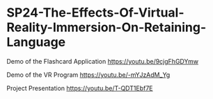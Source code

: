 # SP24-The-Effects-Of-Virtual-Reality-Immersion-On-Retaining-Language

Demo of the Flashcard Application 
https://youtu.be/9cjgFhGDYmw

Demo of the VR Program
https://youtu.be/-mYJzAdM_Yg

Project Presentation 
https://youtu.be/T-QDT1Ebf7E
